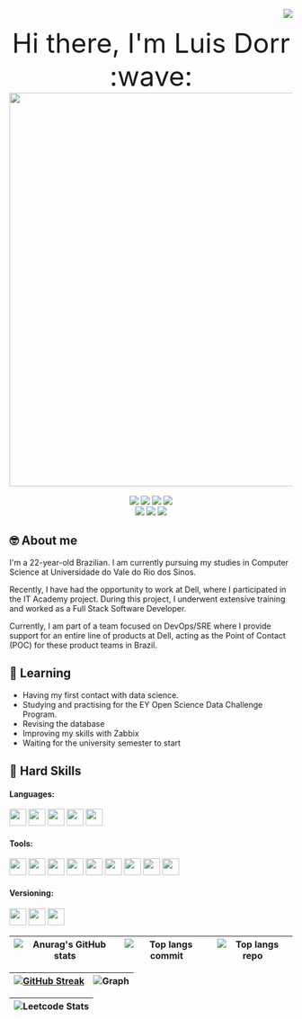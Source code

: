 <img align="right" src="https://komarev.com/ghpvc/?username=luisdorr&color=5A4FCF"><br>

<div align="center">
    <font size="10">Hi there, I'm Luis Dorr :wave:</font>
</div>

<div align="center">
  <a href="https://github.com/luisdorr">
    <img align="center" src="" width="700">
  </a>
</div>
<br>

<div align="center">
  <!-- Work Links -->
  <a href="https://www.linkedin.com/in/luisdorr" target="_blank"><img src="https://img.shields.io/badge/-LinkedIn-%230077B5?style=for-the-badge&logo=linkedin&logoColor=white" target="_blank"></a>
   <a href="https://github.com/luisdorr" target="_blank"><img src="https://img.shields.io/badge/GitHub-100000?style=for-the-badge&logo=github&logoColor=white" target="_blank"></a>
  <a href = "mailto:luisdorr@outlook.com"><img src="https://img.shields.io/badge/Outlook-0078D4?style=for-the-badge&logo=microsoft-outlook&logoColor=white"></a>
  <!-- Social Links -->
  <a href="https://www.instagram.com/luis.dorr/" target="_blank"><img src="https://img.shields.io/badge/-Instagram-%23E4405F?style=for-the-badge&logo=instagram&logoColor=white" target="_blank"></a>
  
</div>
<div align="center">
<!-- OTH Links -->
  <a><img src="https://img.shields.io/badge/-luisdorr﹟2463-%237289da?style=for-the-badge&logo=Discord&logoColor=white" target="_blank"></a>
  <a href="https://open.spotify.com/user/0v5pddv947x9hjbgl50pgbam3" target="_blank"><img src="https://img.shields.io/badge/Spotify-1ED760?&style=for-the-badge&logo=spotify&logoColor=white"target="_blank"></a>
  <a href="https://steamcommunity.com/profiles/76561198269516550" target="_blank"><img src="https://img.shields.io/badge/Steam-000000?style=for-the-badge&logo=steam&logoColor=white" target="_blank"></a>
</div>


## :nerd_face: About me
I'm a 22-year-old Brazilian. I am currently pursuing my studies in Computer Science at Universidade do Vale do Rio dos Sinos. 

Recently, I have had the opportunity to work at Dell, where I participated in the IT Academy project. During this project, I underwent extensive training and worked as a Full Stack Software Developer.

Currently, I am part of a team focused on DevOps/SRE where I provide support for an entire line of products at Dell, acting as the Point of Contact (POC) for these product teams in Brazil.

## :seedling: Learning
- Having my first contact with data science.
- Studying and practising for the EY Open Science Data Challenge Program.
- Revising the database
- Improving my skills with Zabbix
- Waiting for the university semester to start

## :briefcase: Hard Skills

#### Languages:
<img src="https://cdn.jsdelivr.net/gh/devicons/devicon@latest/icons/java/java-original-wordmark.svg" width="30" height="30"/> <img src="https://cdn.jsdelivr.net/gh/devicons/devicon@latest/icons/python/python-original.svg" width="30" height="30"/> <img src="https://cdn.jsdelivr.net/gh/devicons/devicon@latest/icons/c/c-original.svg" width="30" height="30"/> <img src="https://cdn.jsdelivr.net/gh/devicons/devicon@latest/icons/cplusplus/cplusplus-original.svg" width="30" height="30"/> <img src="https://cdn.jsdelivr.net/gh/devicons/devicon@latest/icons/csharp/csharp-original.svg" width="30" height="30"/> 

#### Tools:
<img src="https://cdn.jsdelivr.net/gh/devicons/devicon@latest/icons/junit/junit-original.svg" width="30" height="30"/> <img src="https://cdn.jsdelivr.net/gh/devicons/devicon@latest/icons/jupyter/jupyter-original.svg" width="30" height="30"/> <img src="https://cdn.jsdelivr.net/gh/devicons/devicon@latest/icons/pandas/pandas-original.svg" width="30" height="30"/> <img src="https://cdn.jsdelivr.net/gh/devicons/devicon@latest/icons/numpy/numpy-original.svg" width="30" height="30"/> <img src="https://cdn.jsdelivr.net/gh/devicons/devicon@latest/icons/matplotlib/matplotlib-original.svg" width="30" height="30"/> <img src="https://cdn.jsdelivr.net/gh/devicons/devicon@latest/icons/docker/docker-original.svg" width="30" height="30" /> <img src="https://cdn.jsdelivr.net/gh/devicons/devicon@latest/icons/kubernetes/kubernetes-original.svg" width="30" height="30"/> <img src="https://cdn.jsdelivr.net/gh/devicons/devicon@latest/icons/jetbrains/jetbrains-original.svg" width="30" height="30"/> <img src="https://cdn.jsdelivr.net/gh/devicons/devicon@latest/icons/vscode/vscode-original.svg" width="30" height="30"/>  
     
#### Versioning:
<img src="https://cdn.jsdelivr.net/gh/devicons/devicon@latest/icons/git/git-original.svg" width="30" height="30"/> <img src="https://cdn.jsdelivr.net/gh/devicons/devicon@latest/icons/github/github-original.svg" width="30" height="30"/> <img src="https://cdn.jsdelivr.net/gh/devicons/devicon@latest/icons/gitlab/gitlab-original.svg" width="30" height="30"/>
                 

| ![Anurag's GitHub stats](https://github-readme-stats.vercel.app/api?username=luisdorr&show_icons=true&&hide_border=true&theme=dark) | ![Top langs commit](http://github-profile-summary-cards.vercel.app/api/cards/repos-per-language?username=luisdorr&hide=Html&theme=dark) | ![Top langs repo](http://github-profile-summary-cards.vercel.app/api/cards/most-commit-language?username=luisdorr&theme=dark) |
| :-: | :-: | :-: |

[![GitHub Streak](https://github-readme-streak-stats.herokuapp.com/?user=luisdorr&hide_border=true&theme=dark)](https://github.com/luisdorr) | ![Graph](http://github-profile-summary-cards.vercel.app/api/cards/profile-details?username=luisdorr&theme=dark) |
| :-: | :-: |

<div align="center">
    
|![Leetcode Stats](https://leetcard.jacoblin.cool/Luisdorr?theme=dark)|
| :-: |

</div>








